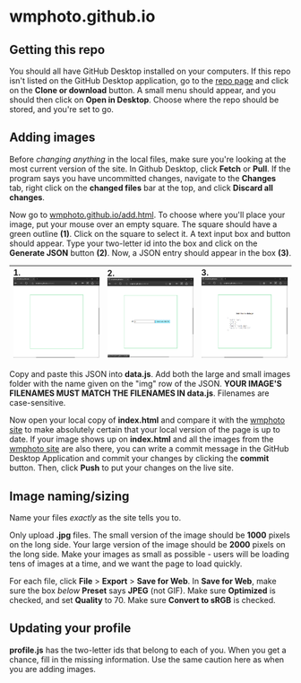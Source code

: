 # wmphoto.github.io

## Getting this repo 

You should all have GitHub Desktop installed on your computers. If this repo isn't listed on the GitHub Desktop application, go to the <a href="https://github.com/wmphoto/wmphoto.github.io">repo page</a> and click on the **Clone or download** button. A small menu should appear, and you should then click on **Open in Desktop**. Choose where the repo should be stored, and you're set to go.

## Adding images 

Before *changing anything* in the local files, make sure you're looking at the most current version of the site. In Github Desktop, click **Fetch** or **Pull**. If the program says you have uncommitted changes, navigate to the **Changes** tab, right click on the **changed files** bar at the top, and click **Discard all changes**. 

Now go to <a href="https://wmphoto.github.io/add.html">wmphoto.github.io/add.html</a>. To choose where you'll place your image, put your mouse over an empty square. The square should have a green outline **(1)**.  Click on the square to select it. A text input box and button should appear. Type your two-letter id into the box and click on the **Generate JSON** button **(2)**. Now, a JSON entry should appear in the box **(3)**. 

| 1.![](docs/add-01.png) | 2.![](docs/add-02.png) | 3.![](docs/add-03.png) |
| :----------------------- | :----------------------- | :----------------------- |

Copy and paste this JSON into **data.js**. Add both the large and small images folder with the name given on the "img" row of the JSON. **YOUR IMAGE'S FILENAMES MUST MATCH THE FILENAMES IN data.js**. Filenames are case-sensitive.

Now open your local copy of **index.html** and compare it with the <a href="https://wmphoto.github.io">wmphoto site</a> to make absolutely certain that your local version of the page is up to date. If your image shows up on **index.html** and all the images from the <a href="https://wmphoto.github.io">wmphoto site</a> are also there, you can write a commit message in the GitHub Desktop Application and commit your changes by clicking the **commit** button. Then, click **Push** to put your changes on the live site.

## Image naming/sizing

Name your files *exactly* as the site tells you to.

Only upload **.jpg** files. The small version of the image should be **1000** pixels on the long side. Your large version of the image should be **2000** pixels on the long side. Make your images as small as possible - users will be loading tens of images at a time, and we want the page to load quickly. 

For each file, click **File** > **Export** > **Save for Web**. In **Save for Web**, make sure the box *below* **Preset** says **JPEG** (not GIF). Make sure **Optimized** is checked, and set **Quality** to 70. Make sure **Convert to sRGB** is checked.

## Updating your profile

**profile.js** has the two-letter ids that belong to each of you. When you get a chance, fill in the missing information. Use the same caution here as when you are adding images.
